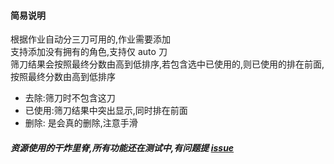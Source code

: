 #### 简易说明

根据作业自动分三刀可用的,作业需要添加 <br/> 支持添加没有拥有的角色,支持仅 auto 刀 <br/> 筛刀结果会按照最终分数由高到低排序,若包含选中已使用的,则已使用的排在前面,按照最终分数由高到低排序

- 去除:筛刀时不包含这刀
- 已使用:筛刀结果中突出显示,同时排在前面
- 删除: 是会真的删除,注意手滑

##### 资源使用的干炸里脊,所有功能还在测试中,有问题提 [issue](https://github.com/pcrgvg/gvg_front/issues)
